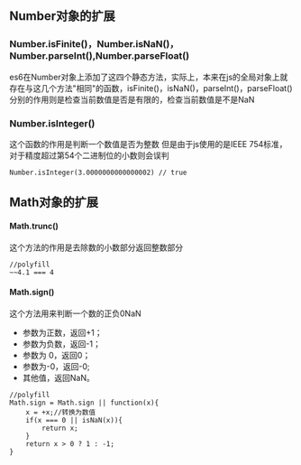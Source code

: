 ## Number对象的扩展
### Number.isFinite()，Number.isNaN()，Number.parseInt(),Number.parseFloat()
es6在Number对象上添加了这四个静态方法，实际上，本来在js的全局对象上就存在与这几个方法"相同"的函数，isFinite()，isNaN()，parseInt()，parseFloat()分别的作用则是检查当前数值是否是有限的，检查当前数值是不是NaN
### Number.isInteger()
这个函数的作用是判断一个数值是否为整数
但是由于js使用的是IEEE 754标准，对于精度超过第54个二进制位的小数则会误判
```
Number.isInteger(3.0000000000000002) // true
```

## Math对象的扩展
#### Math.trunc()
这个方法的作用是去除数的小数部分返回整数部分
```
//polyfill
~~4.1 === 4
```
#### Math.sign()
这个方法用来判断一个数的正负0NaN
* 参数为正数，返回+1；
* 参数为负数，返回-1；
* 参数为 0，返回0；
* 参数为-0，返回-0;
* 其他值，返回NaN。
```
//polyfill
Math.sign = Math.sign || function(x){
    x = +x;//转换为数值
    if(x === 0 || isNaN(x)){
        return x;
    }
    return x > 0 ? 1 : -1;
}
```